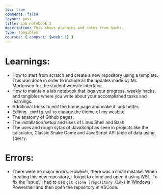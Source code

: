 ```yaml
---
toc: true
comments: false
layout: post
title: Lab notebook 2
description: This shows planning and notes from hacks.
type: tangibles
courses: { compsci: {week: 1} }
---
```


# Learnings:
- How to start from scratch and create a new repository using a template. This was done in order to include all the updates made by Mr. Mortensen for the student website interface.
- How to maintain a lab notebook that logs your progress, weekly hacks, and tangibles where you write about your accomplished tasks and learnings.
- Additional tricks to edit the home page and make it look better.
- Editing `_config.yml` to change the theme of my wesbite.
- The anatomy of Github pages.
- The installation/setup and uses of Linux Shell and Bash.
- The uses and rough sytax of JavaScript as seen in projects like the calculator, Classic Snake Game and JavaScript API table of data using `jquery`. 

# Errors:
- There were no major errors. However, there was a small mistake. When creating this new repository, I forgot to clone and open it using WSL. To fix the 'issue', I had to use `git clone [repository link]` in Windows Powershell and then open the repository in VSCode.
